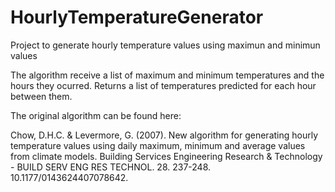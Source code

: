 # HourlyTemperatureGenerator
Project to generate hourly temperature values using maximun and minimun values

The algorithm receive a list of maximum and minimum temperatures and the hours they ocurred. 
Returns a list of temperatures predicted for each hour between them.

The original algorithm can be found here:

Chow, D.H.C. & Levermore, G. (2007). New algorithm for generating hourly temperature values using daily maximum, minimum and average values from climate models. Building Services Engineering Research & Technology - BUILD SERV ENG RES TECHNOL. 28. 237-248. 10.1177/0143624407078642.
